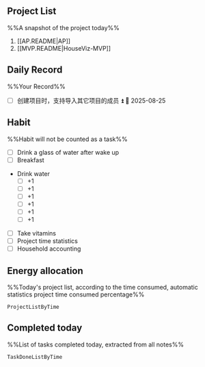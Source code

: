 ## Project List
%%A snapshot of the project today%%
1. [[AP.README|AP]]
2. [[MVP.README|HouseViz-MVP]]

## Daily Record
%%Your Record%%
- [ ] 创建项目时，支持导入其它项目的成员 ⏫ 📅 2025-08-25
## Habit
%%Habit will not be counted as a task%%
- [ ] Drink a glass of water after wake up
- [ ] Breakfast
- Drink water
	- [ ] +1
	- [ ] +1
	- [ ] +1
	- [ ] +1
	- [ ] +1
	- [ ] +1
- [ ] Take vitamins
- [ ] Project time statistics
- [ ] Household accounting

## Energy allocation
%%Today's project list, according to the time consumed, automatic statistics project time consumed percentage%%
```LifeOS
ProjectListByTime
```

## Completed today
%%List of tasks completed today, extracted from all notes%%
```LifeOS
TaskDoneListByTime
```
